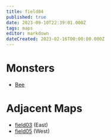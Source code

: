 ```yaml
---
title: field04
published: true
date: 2023-09-10T22:39:01.000Z
tags: maps
editor: markdown
dateCreated: 2023-02-16T00:00:00.000Z
---
```



# Monsters
 * [Bee](/monsters/bee)

# Adjacent Maps
 * [field03](/maps/field03) (East)
 * [field05](/maps/field05) (West)
